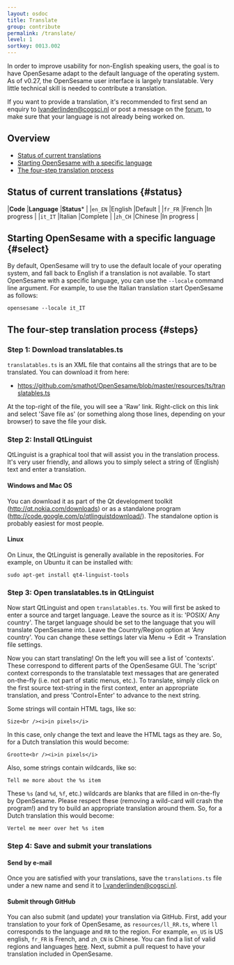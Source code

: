 ```yaml
---
layout: osdoc
title: Translate
group: contribute
permalink: /translate/
level: 1
sortkey: 0013.002
---
```


In order to improve usability for non-English speaking users, the goal is to have OpenSesame adapt to the default language of the operating system. As of v0.27, the OpenSesame user interface is largely translatable. Very little technical skill is needed to contribute a translation.

If you want to provide a translation, it's recommended to first send an enquiry to <lvanderlinden@cogsci.nl> or post a message on the [forum][], to make sure that your language is not already being worked on.

Overview
--------

- [Status of current translations](#status)
- [Starting OpenSesame with a specific language](#select)
- [The four-step translation process](#steps)

Status of current translations {#status}
------------------------------

|**Code**	|**Language**		|**Status***		|
|`en_EN`	|English			|Default			|
|`fr_FR`	|French				|In progress		|
|`it_IT` 	|Italian			|Complete			|
|`zh_CH`	|Chinese			|In progress		|

Starting OpenSesame with a specific language {#select}
--------------------------------------------

By default, OpenSesame will try to use the default locale of your operating system, and fall back to English if a translation is not available. To start OpenSesame with a specific language, you can use the `--locale` command line argument. For example, to use the Italian translation start OpenSesame as follows:
	
~~~
opensesame --locale it_IT
~~~

The four-step translation process {#steps}
---------------------------------

### Step 1: Download translatables.ts

`translatables.ts` is an XML file that contains all the strings that are to be translated. You can download it from here:

- <https://github.com/smathot/OpenSesame/blob/master/resources/ts/translatables.ts>

At the top-right of the file, you will see a 'Raw' link. Right-click on this link and select 'Save file as' (or something along those lines, depending on your browser) to save the file your disk.

### Step 2: Install QtLinguist

QtLinguist is a graphical tool that will assist you in the translation process. It's very user friendly, and allows you to simply select a string of (English) text and enter a translation.

#### Windows and Mac OS

You can download it as part of the Qt development toolkit (<http://qt.nokia.com/downloads>) or as a standalone program (<http://code.google.com/p/qtlinguistdownload/>). The standalone option is probably easiest for most people.

#### Linux

On Linux, the QtLinguist is generally available in the repositories. For example, on Ubuntu it can be installed with:

	sudo apt-get install qt4-linguist-tools

### Step 3: Open translatables.ts in QtLinguist

Now start QtLinguist and open `translatables.ts`. You will first be asked to enter a source and target language. Leave the source as it is: 'POSIX/ Any country'. The target language should be set to the language that you will translate OpenSesame into. Leave the Country/Region option at 'Any country'. You can change these settings later via Menu -> Edit -> Translation file settings.

Now you can start translating! On the left you will see a list of 'contexts'. These correspond to different parts of the OpenSesame GUI. The 'script' context corresponds to the translatable text messages that are generated on-the-fly (i.e. not part of static menus, etc.). To translate, simply click on the first source text-string in the first context, enter an appropriate translation, and press 'Control+Enter' to advance to the next string.

Some strings will contain HTML tags, like so:

	Size<br /><i>in pixels</i>

In this case, only change the text and leave the HTML tags as they are. So, for a Dutch translation this would become:

	Grootte<br /><i>in pixels</i>

Also, some strings contain wildcards, like so:

	Tell me more about the %s item

These `%s` (and `%d`, `%f`, etc.) wildcards are blanks that are filled in on-the-fly by OpenSesame. Please respect these (removing a wild-card will crash the program!) and try to build an appropriate translation around them. So, for a Dutch translation this would become:

	Vertel me meer over het %s item

### Step 4: Save and submit your translations

#### Send by e-mail

Once you are satisfied with your translations, save the `translations.ts` file under a new name and send it to <l.vanderlinden@cogsci.nl>.

#### Submit through GitHub

You can also submit (and update) your translation via GitHub. First, add your translation to your fork of OpenSesame, as `resources/ll_RR.ts`, where `ll` corresponds to the language and `RR` to the region. For example, `en_US` is US english, `fr_FR` is French, and `zh_CN` is Chinese. You can find a list of valid regions and languages [here](http://www.iana.org/assignments/language-subtag-registry). Next, submit a pull request to have your translation included in OpenSesame.

[forum]: http://forum.cogsci.nl/